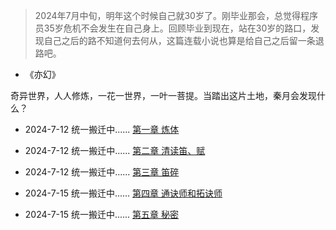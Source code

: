 > 2024年7月中旬，明年这个时候自己就30岁了。刚毕业那会，总觉得程序员35岁危机不会发生在自己身上。回顾毕业到现在，站在30岁的路口，发现自己之后的路不知道何去何从，这篇连载小说也算是给自己之后留一条退路吧。



* 《亦幻》
 
 奇异世界，人人修炼，一花一世界，一叶一菩提。当踏出这片土地，秦月会发现什么？





   * 2024-7-12 统一搬迁中...... [第一章 炼体](/md/novel/一、炼体.md )

   * 2024-7-12 统一搬迁中...... [第二章 清读笛、赋](/md/novel/二、清读笛、赋.md )

   * 2024-7-12 统一搬迁中...... [第三章 笛碎](/md/novel/三、笛碎.md )

   * 2024-7-15 统一搬迁中...... [第四章 通诀师和拓诀师](/md/novel/四、通诀师和拓诀师.md )

   * 2024-7-15 统一搬迁中...... [第五章 秘密](/md/novel/五、秘密.md )
